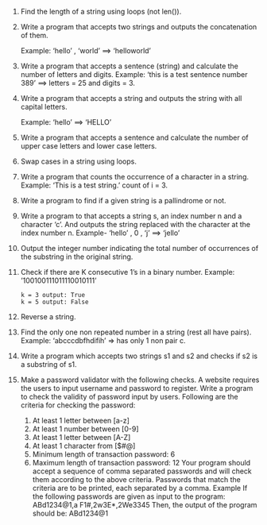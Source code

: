 
1. Find the length of a string using loops (not len()).
2. Write a program that accepts two strings and outputs the concatenation of them.

      Example: ‘hello’ , ‘world’ ==> ‘helloworld’

3. Write a program that accepts a sentence (string) and calculate the number of letters and digits. Example: ‘this is a test sentence number 389’ ==> letters = 25 and digits = 3.
4. Write a program that accepts a string and outputs the string with all capital letters.

      Example: ‘hello’ ==> ‘HELLO’

5. Write a program that accepts a sentence and calculate the number of upper case letters and lower case letters.
6. Swap cases in a string using loops.
7. Write  a program that counts the occurrence of a character in a string. Example: ‘This is a test string.’ count of i = 3.
8. Write a program to find if a given string is a pallindrome or not.
9. Write a program to that accepts a string s, an index number n and a character ‘c’. And outputs the string replaced with the character at the index number n. Example- ‘hello’ , 0 , ‘j’ ==> ‘jello’
10. Output the integer number indicating the total number of occurrences of the substring in the original string.
11. Check if there are K consecutive 1’s in a binary number. Example: ’100100111011110010111’ 
    ```
    k = 3 output: True
    k = 5 output: False
    ```
12. Reverse a string.
13. Find the only one non repeated number in a string (rest all have pairs). Example: ‘abcccdbfhdifih’ => has only 1 non pair c.
14. Write a program which accepts two strings s1 and s2 and checks if s2 is a substring of s1.
15. Make a password validator with the following checks. A website requires the users to input username and password to register. Write a program to check the validity of password input by users.
    Following are the criteria for checking the password:

     1. At least 1 letter between [a-z]
     2. At least 1 number between [0-9]
     3. At least 1 letter between [A-Z]
     4. At least 1 character from [$#@]
     5. Minimum length of transaction password: 6
     6. Maximum length of transaction password: 12
     Your program should accept a sequence of comma separated passwords and will check them according to the above criteria. Passwords that match the criteria are to be printed, each separated by a comma.
     Example
     If the following passwords are given as input to the program:
     ABd1234@1,a F1#,2w3E*,2We3345
     Then, the output of the program should be:
     ABd1234@1
